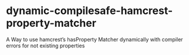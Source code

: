 # dynamic-compilesafe-hamcrest-property-matcher
A Way to use hamcrest’s hasProperty Matcher dynamically with compiler errors for not existing properties
